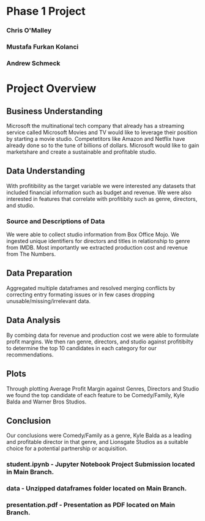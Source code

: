 # Phase 1 Project
   ### Chris O'Malley
   ### Mustafa Furkan Kolanci
   ### Andrew Schmeck   
   
   
# Project Overview
   ## Business Understanding
   Microsoft the multinational tech company that already has a streaming service called Microsoft Movies and TV would like to leverage their position by starting a movie studio. Competetitors like Amazon and Netflix have already done so to the tune of billions of dollars. Microsoft would like to gain marketshare and create a sustainable and profitable studio.
   
   ## Data Understanding
   With profitibility as the target variable we were interested any datasets that included financial information such as budget and revenue. We were also interested in features that correlate with profitibity such as genre, directors, and studio. 
   
   ### Source and Descriptions of Data
   We were able to collect studio information from Box Office Mojo. We ingested unique identifiers for directors and titles in relationship to genre from IMDB. Most importantly we extracted production cost and revenue from The Numbers.   
   
   ## Data Preparation
   Aggregated multiple dataframes and resolved merging conflicts by correcting entry formating issues or in few cases dropping unusable/missing/irrelevant data.
   
   
   ## Data Analysis
   By combing data for revenue and production cost we were able to formulate profit margins. We then ran genre, directors, and studio against profitibilty to determine the top 10 candidates in each category for our recommendations.
   
   
   ## Plots
   Through plotting Average Profit Margin against Genres, Directors and Studio we found the top candidate of each feature to be Comedy/Family, Kyle Balda and Warner Bros    Studios.
   
   
   ## Conclusion
   Our conclusions were Comedy/Family as a genre, Kyle Balda as a leading and profitable director in that genre, and Lionsgate Studios as a suitable choice for a potential partnership or acquisition.


### student.ipynb - Jupyter Notebook Project Submission located in Main Branch.
### data  - Unzipped dataframes folder located on Main Branch.
### presentation.pdf - Presentation as PDF located on Main Branch.

